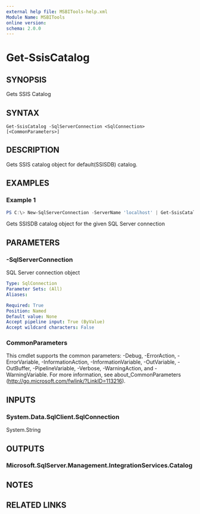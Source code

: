 ```yaml
---
external help file: MSBITools-help.xml
Module Name: MSBITools
online version:
schema: 2.0.0
---
```


# Get-SsisCatalog

## SYNOPSIS
Gets SSIS Catalog 

## SYNTAX

```
Get-SsisCatalog -SqlServerConnection <SqlConnection> [<CommonParameters>]
```

## DESCRIPTION
Gets SSIS catalog object for default(SSISDB) catalog.  

## EXAMPLES

### Example 1
```powershell
PS C:\> New-SqlServerConnection -ServerName 'localhost' | Get-SsisCatalog
```

Gets SSISDB catalog object for the given SQL Server connection

## PARAMETERS

### -SqlServerConnection
SQL Server connection object

```yaml
Type: SqlConnection
Parameter Sets: (All)
Aliases:

Required: True
Position: Named
Default value: None
Accept pipeline input: True (ByValue)
Accept wildcard characters: False
```

### CommonParameters
This cmdlet supports the common parameters: -Debug, -ErrorAction, -ErrorVariable, -InformationAction, -InformationVariable, -OutVariable, -OutBuffer, -PipelineVariable, -Verbose, -WarningAction, and -WarningVariable. For more information, see about_CommonParameters (http://go.microsoft.com/fwlink/?LinkID=113216).

## INPUTS

### System.Data.SqlClient.SqlConnection
System.String

## OUTPUTS

### Microsoft.SqlServer.Management.IntegrationServices.Catalog

## NOTES

## RELATED LINKS
